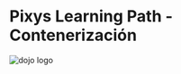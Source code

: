 # Pixys Learning Path - Contenerización

![dojo logo](https://github.com/IBMInnovationLabUY/pyxis-ocp/master/images/logo_dojo.png)